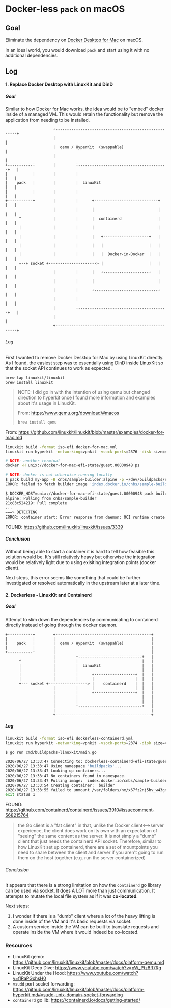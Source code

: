 # Docker-less `pack` on macOS

## Goal

Eliminate the dependency on [Docker Desktop for Mac](https://hub.docker.com/editions/community/docker-ce-desktop-mac) on macOS.

In an ideal world, you would download `pack` and start using it with no additional dependencies.

## Log

#### 1. Replace Docker Desktop with LinuxKit and DinD

##### Goal

Similar to how Docker for Mac works, the idea would be to "embed" docker inside of a managed VM. This would retain the functionality but remove the application from needing to be installed.

```text
                     +-----------------------------------------------------+
                     |                                                     |
                     |  qemu / HyperKit  (swappable)                       |
                     |                                                     |
+-----------+        |         +---------------------------------------+   |
|           |        |         |                                       |   |
|    pack   |        |         |  LinuxKit                             |   |
|           |        |         |                                       |   |
+-----------+        |         |      +----------------------------+   |   |
                     |         |      |                            |   |   |
      ^              |         |      |  containerd                |   |   |
      |              |         |      |                            |   |   |
      |              |         |      |   +--------------------+   |   |   |
      |              |         |      |   |                    |   |   |   |
      |              |         |      |   |  Docker-in-Docker  |   |   |   |
      +--+ socket +---------------------> |                    |   |   |   |
                     |         |      |   +--------------------+   |   |   |
                     |         |      |                            |   |   |
                     |         |      +----------------------------+   |   |
                     |         |                                       |   |
                     |         +---------------------------------------+   |
                     |                                                     |
                     +-----------------------------------------------------+
```

###### Log

First I wanted to remove Docker Desktop for Mac by using LinuxKit directly. As I found, the easiest step was to essentially using DinD inside LinuxKit so that the socket API continues to work as expected.  

```bash
brew tap linuxkit/linuxkit
brew install linuxkit
```

> NOTE: I did go in with the intention of using qemu but changed direction to hyperkit once I found more information and examples about it's usage in LinuxKit.
> 
> From: https://www.qemu.org/download/#macos
> ```bash
> brew install qemu
> ```

From: https://github.com/linuxkit/linuxkit/blob/master/examples/docker-for-mac.md
```bash
linuxkit build -format iso-efi docker-for-mac.yml
linuxkit run hyperkit -networking=vpnkit -vsock-ports=2376 -disk size=4096M -data-file ./metadata.json -iso -uefi docker-for-mac-efi

# NOTE: another terminal
docker -H unix://docker-for-mac-efi-state/guest.00000948 ps
```

```bash
# NOTE: docker is not otherwise running locally
$ pack build my-app -B cnbs/sample-builder:alpine -p ~/dev/buildpacks/samples/apps/bash-script/
ERROR: failed to fetch builder image 'index.docker.io/cnbs/sample-builder:alpine': Cannot connect to the Docker daemon at unix:///var/run/docker.sock. Is the docker daemon running?

$ DOCKER_HOST=unix://docker-for-mac-efi-state/guest.00000948 pack build my-app -B cnbs/sample-builder:alpine -p ~/dev/buildpacks/samples/apps/bash-script/
alpine: Pulling from cnbs/sample-builder
21c83c524219: Pull complete
...
===> DETECTING
ERROR: container start: Error response from daemon: OCI runtime create failed: container_linux.go:349: starting container process caused "process_linux.go:449: container init caused \"process_linux.go:432: running prestart hook 0 caused \\\"fork/exec /proc/7/exe: no such file or directory\\\"\"": unknown
```

FOUND: https://github.com/linuxkit/linuxkit/issues/3339

##### Conclusion

Without being able to start a container it is hard to tell how feasible this solution would be. It's still relatively heavy but otherwise the integration would be relatively light due to using exisiting integration points (docker client).

Next steps, this error seems like something that could be further investigated or resolved automatically in the upstream later at a later time. 

#### 2. Dockerless - LinuxKit and Containerd

##### Goal

Attempt to slim down the dependencies by communicating to containerd directly instead of going through the docker daemon.

```text
+-----------+        +------------------------------------------+
|           |        |                                          |
|    pack   |        |  qemu / HyperKit  (swappable)            |
|           |        |                                          |
+-----------+        |                                          |
                     |         +----------------------------+   |
      ^              |         |                            |   |
      |              |         |  LinuxKit                  |   |
      |              |         |                            |   |
      |              |         |      +------------------+  |   |
      |              |         |      |                  |  |   |
      +--- socket +-----------------> |    containerd    |  |   |
                     |         |      |                  |  |   |
                     |         |      +------------------+  |   |
                     |         |                            |   |
                     |         |                            |   |
                     |         +----------------------------+   |
                     |                                          |
                     +------------------------------------------+
```

##### Log

```bash
linuxkit build -format iso-efi dockerless-containerd.yml
linuxkit run hyperkit -networking=vpnkit -vsock-ports=2374 -disk size=4096M -iso -uefi dockerless-containerd-efi
```

```bash
$ go run cmd/buildpacks-linuxkit/main.go

2020/06/27 13:33:47 Connecting to: dockerless-containerd-efi-state/guest.00000946
2020/06/27 13:33:47 Using namespace 'buildpacks'...
2020/06/27 13:33:47 Looking up containers...
2020/06/27 13:33:47 No containers found in namespace.
2020/06/27 13:33:47 Pulling image:  index.docker.io/cnbs/sample-builder:alpine
2020/06/27 13:33:54 Creating container:  builder
2020/06/27 13:33:55 failed to unmount /var/folders/nx/x67fz2nj5hv_w43gn5h019hh0000gn/T/containerd-mount434101365: not implemented under unix: failed to mount /var/folders/nx/x67fz2nj5hv_w43gn5h019hh0000gn/T/containerd-mount434101365: not implemented under unix
exit status 1

```

FOUND: https://github.com/containerd/containerd/issues/3910#issuecomment-568215764

> the Go client is a "fat client" in that, unlike the Docker client<-->server experience, the client does work on its own with an expectation of "seeing" the same content as the server. It is not simply a "dumb" client that just needs the containerd API socket. Therefore, similar to how LinuxKit set up containerd, there are a set of mountpoints you need to share between the client and server if you aren't going to run them on the host together (e.g. run the server containerized)

###### Conclusion

It appears that there is a strong limitation on how the `containerd` go library can be used via socket. It does A LOT more than just communication. It attempts to mutate the local file system as if it was **co-located**.

Next steps:

1. I wonder if there is a "dumb" client where a lot of the heavy lifting is done inside of the VM and it's basic requests via socket.
2. A custom service inside the VM can be built to translate requests and operate inside the VM where it would indeed be co-located.

### Resources
- LinuxKit qemo: https://github.com/linuxkit/linuxkit/blob/master/docs/platform-qemu.md
- LinuxKit Deep Dive: https://www.youtube.com/watch?v=pW_Ptz8R7Rg
- LinuxKit Under the Hood: https://www.youtube.com/watch?v=fIRaPGxhsH0
- `vsudd` port socket forwarding: https://github.com/linuxkit/linuxkit/blob/master/docs/platform-hyperkit.md#vsudd-unix-domain-socket-forwarding
- `containerd` go lib: https://containerd.io/docs/getting-started/

